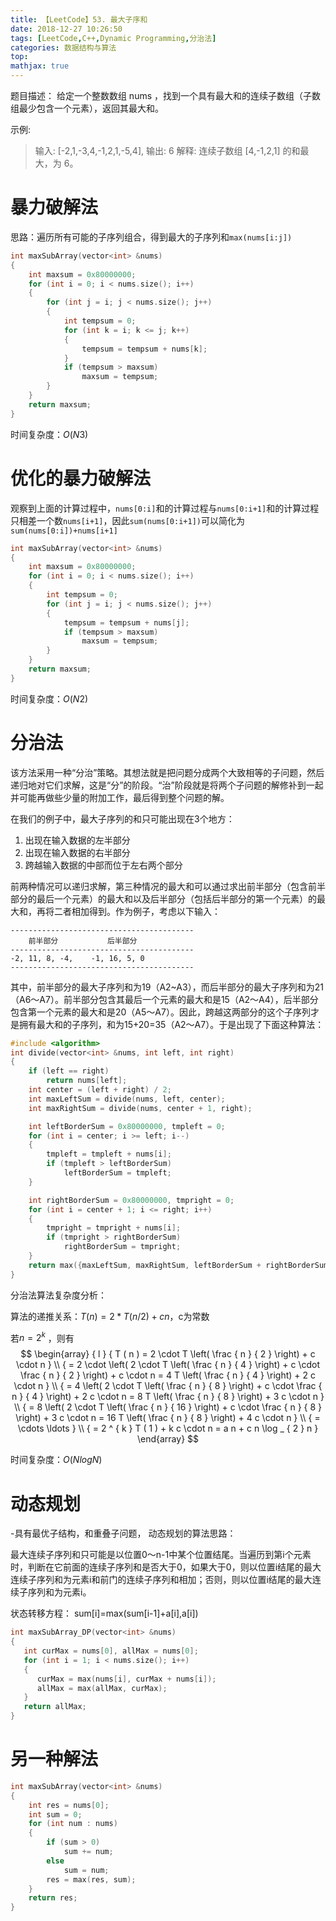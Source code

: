 ```yaml
---
title: 【LeetCode】53. 最大子序和
date: 2018-12-27 10:26:50
tags: [LeetCode,C++,Dynamic Programming,分治法]
categories: 数据结构与算法
top:
mathjax: true
---
```


题目描述：
给定一个整数数组 nums ，找到一个具有最大和的连续子数组（子数组最少包含一个元素），返回其最大和。

示例:
> 输入: [-2,1,-3,4,-1,2,1,-5,4],
> 输出: 6
> 解释: 连续子数组 [4,-1,2,1] 的和最大，为 6。

<!--more-->

# 暴力破解法
思路：遍历所有可能的子序列组合，得到最大的子序列和`max(nums[i:j])`

```cpp
int maxSubArray(vector<int> &nums)
{
    int maxsum = 0x80000000;
    for (int i = 0; i < nums.size(); i++)
    {
        for (int j = i; j < nums.size(); j++)
        {
            int tempsum = 0;
            for (int k = i; k <= j; k++)
            {
                tempsum = tempsum + nums[k];
            }
            if (tempsum > maxsum)
                maxsum = tempsum;
        }
    }
    return maxsum;
}
```
时间复杂度：$O(N3)$

# 优化的暴力破解法
观察到上面的计算过程中，`nums[0:i]`和的计算过程与`nums[0:i+1]`和的计算过程只相差一个数`nums[i+1]`，因此`sum(nums[0:i+1])`可以简化为`sum(nums[0:i])+nums[i+1]`

```cpp
int maxSubArray(vector<int> &nums)
{
    int maxsum = 0x80000000;
    for (int i = 0; i < nums.size(); i++)
    {
        int tempsum = 0;
        for (int j = i; j < nums.size(); j++)
        {
            tempsum = tempsum + nums[j];
            if (tempsum > maxsum)
                maxsum = tempsum;
        }
    }
    return maxsum;
}
```
时间复杂度：$O(N2)$

# 分治法

该方法采用一种“分治”策略。其想法就是把问题分成两个大致相等的子问题，然后递归地对它们求解，这是“分”的阶段。“治”阶段就是将两个子问题的解修补到一起并可能再做些少量的附加工作，最后得到整个问题的解。

在我们的例子中，最大子序列的和只可能出现在3个地方：

 1. 出现在输入数据的左半部分
 2. 出现在输入数据的右半部分
 3. 跨越输入数据的中部而位于左右两个部分

前两种情况可以递归求解，第三种情况的最大和可以通过求出前半部分（包含前半部分的最后一个元素）的最大和以及后半部分（包括后半部分的第一个元素）的最大和，再将二者相加得到。作为例子，考虑以下输入：

```
-----------------------------------------
    前半部分           后半部分
-----------------------------------------
-2, 11, 8, -4,    -1, 16, 5, 0
-----------------------------------------

```
其中，前半部分的最大子序列和为19（A2~A3），而后半部分的最大子序列和为21（A6～A7）。前半部分包含其最后一个元素的最大和是15（A2～A4），后半部分包含第一个元素的最大和是20（A5～A7）。因此，跨越这两部分的这个子序列才是拥有最大和的子序列，和为15+20=35（A2～A7）。于是出现了下面这种算法：

```cpp
#include <algorithm>
int divide(vector<int> &nums, int left, int right)
{
    if (left == right)
        return nums[left];
    int center = (left + right) / 2;
    int maxLeftSum = divide(nums, left, center);
    int maxRightSum = divide(nums, center + 1, right);

    int leftBorderSum = 0x80000000, tmpleft = 0;
    for (int i = center; i >= left; i--)
    {
        tmpleft = tmpleft + nums[i];
        if (tmpleft > leftBorderSum)
            leftBorderSum = tmpleft;
    }

    int rightBorderSum = 0x80000000, tmpright = 0;
    for (int i = center + 1; i <= right; i++)
    {
        tmpright = tmpright + nums[i];
        if (tmpright > rightBorderSum)
            rightBorderSum = tmpright;
    }
    return max({maxLeftSum, maxRightSum, leftBorderSum + rightBorderSum});
}
```
分治法算法复杂度分析：

算法的递推关系：$T(n)=2*T(n/2) + cn$，c为常数

若$n = 2 ^ { k }$ ，则有
$$
\begin{array} { l } { T ( n ) = 2 \cdot T \left( \frac { n } { 2 } \right) + c \cdot n } \\
{ = 2 \cdot \left( 2 \cdot T \left( \frac { n } { 4 } \right) + c \cdot \frac { n } { 2 } \right) + c \cdot n = 4 T \left( \frac { n } { 4 } \right) + 2 c \cdot n } \\
{ = 4 \left( 2 \cdot T \left( \frac { n } { 8 } \right) + c \cdot \frac { n } { 4 } \right) + 2 c \cdot n = 8 T \left( \frac { n } { 8 } \right) + 3 c \cdot n } \\
{ = 8 \left( 2 \cdot T \left( \frac { n } { 16 } \right) + c \cdot \frac { n } { 8 } \right) + 3 c \cdot n = 16 T \left( \frac { n } { 8 } \right) + 4 c \cdot n } \\
{ = \cdots \ldots } \\ { = 2 ^ { k } T ( 1 ) + k c \cdot n = a n + c n \log _ { 2 } n } \end{array}
$$

时间复杂度：$O(NlogN)$

# 动态规划

-具有最优子结构，和重叠子问题， 动态规划的算法思路：

最大连续子序列和只可能是以位置0～n-1中某个位置结尾。当遍历到第i个元素时，判断在它前面的连续子序列和是否大于0，如果大于0，则以位置i结尾的最大连续子序列和为元素i和前门的连续子序列和相加；否则，则以位置i结尾的最大连续子序列和为元素i。

状态转移方程： sum[i]=max(sum[i-1]+a[i],a[i])

```cpp
int maxSubArray_DP(vector<int> &nums)
{
   int curMax = nums[0], allMax = nums[0];
   for (int i = 1; i < nums.size(); i++)
   {
      curMax = max(nums[i], curMax + nums[i]);
      allMax = max(allMax, curMax);
   }
   return allMax;
}
```

# 另一种解法

```cpp
int maxSubArray(vector<int> &nums)
{
    int res = nums[0];
    int sum = 0;
    for (int num : nums)
    {
        if (sum > 0)
            sum += num;
        else
            sum = num;
        res = max(res, sum);
    }
    return res;
}
```

